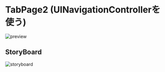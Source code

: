 # TabPage2 (UINavigationControllerを使う)

![preview](https://gyazo.com/579b1a0d2e0d10ec4cd1bf60ba35a5c4)

## StoryBoard

![storyboard](https://cloud.githubusercontent.com/assets/1150412/9649530/29599a0a-5231-11e5-89a7-d5bc6221e205.png)

